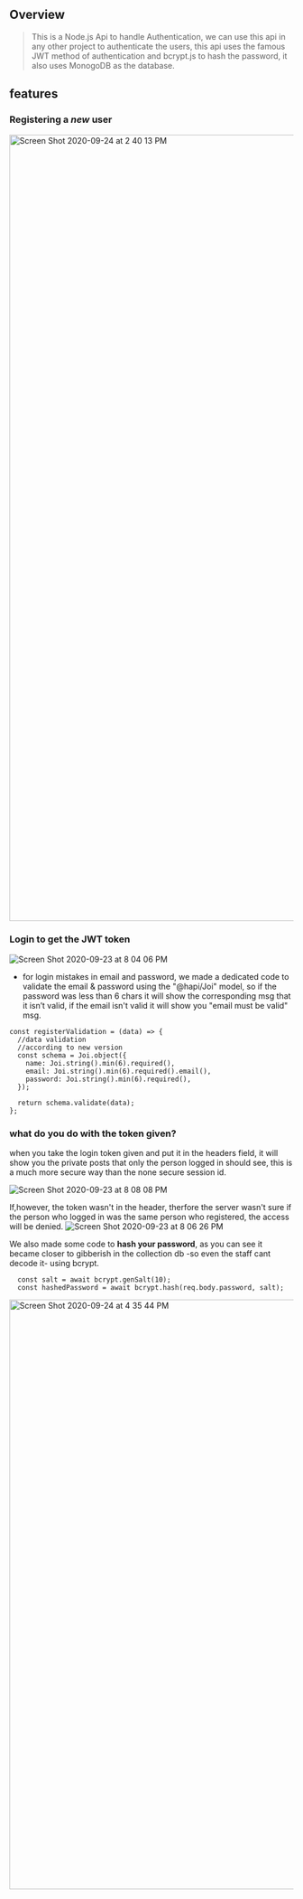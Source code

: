 Overview 
--

> This is a Node.js Api to handle Authentication, we can use this api in any other project to authenticate the users, this api uses the famous JWT method of authentication and bcrypt.js to hash the password, it also uses MonogoDB as the database.

features 
--
 ###  **Registering a _new_ user**
<img width="1392" alt="Screen Shot 2020-09-24 at 2 40 13 PM" src="https://user-images.githubusercontent.com/38424188/94135047-f39bf580-fe73-11ea-9256-be5cdef248b4.png">

### **Login to get the JWT token**
![Screen Shot 2020-09-23 at 8 04 06 PM](https://user-images.githubusercontent.com/38424188/94135607-c1d75e80-fe74-11ea-9d2d-fc20478b575a.png)

- for login mistakes in email and password, we made a dedicated code to validate the email & password using the "@hapi/Joi" model, so if the password was less than 6 chars it will show the corresponding msg that it isn’t valid, if the email isn't valid it will show you "email must be valid" msg.
```
const registerValidation = (data) => {
  //data validation
  //according to new version
  const schema = Joi.object({
    name: Joi.string().min(6).required(),
    email: Joi.string().min(6).required().email(),
    password: Joi.string().min(6).required(),
  });

  return schema.validate(data);
}; 
```
### **what do you do with the token given?**
when you take the login token given and put it in the headers field, it will show you the private posts that only the person logged in should see, this is a much more secure way than the none secure session id.

![Screen Shot 2020-09-23 at 8 08 08 PM](https://user-images.githubusercontent.com/38424188/94144521-47154000-fe82-11ea-8608-73cd8b1f9c37.png)

If,however, the token wasn't in the header, therfore the server wasn't sure if the person who logged in was the same person who registered, the access will be denied.
![Screen Shot 2020-09-23 at 8 06 26 PM](https://user-images.githubusercontent.com/38424188/94166691-b009b180-fe9c-11ea-878f-537729253843.png)

We also made some code to **hash your password**, as you can see it became closer to gibberish in the collection db -so even  the staff cant decode it- using 
bcrypt. 

```
  const salt = await bcrypt.genSalt(10);
  const hashedPassword = await bcrypt.hash(req.body.password, salt);
```
<img width="1044" alt="Screen Shot 2020-09-24 at 4 35 44 PM" src="https://user-images.githubusercontent.com/38424188/94145812-264dea00-fe84-11ea-9a66-a43595c5ce40.png">

